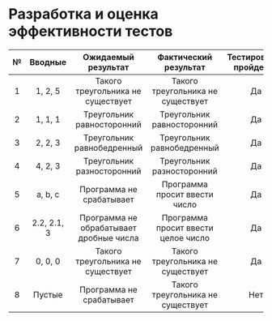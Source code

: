 # Разработка и оценка эффективности тестов

| № |   Вводные   |           Ожидаемый результат           |        Фактический результат        | Тестирование пройдено? |
|:-:|:-----------:|:---------------------------------------:|:-----------------------------------:|:----------------------:|
| 1 |   1, 2, 5   |    Такого треугольника не существует    |  Такого треугольника не существует  |           Да           |
| 2 |   1, 1, 1   |       Треугольник равносторонний        |     Треугольник равносторонний      |           Да           |
| 3 |   2, 2, 3   |       Треугольник равнобедренный        |     Треугольник равнобедренный      |           Да           |
| 4 |   4, 2, 3   |       Треугольник разносторонний        |     Треугольник разносторонний      |           Да           |
| 5 |   a, b, c   |        Программа не срабатывает         |    Программа просит ввести число    |           Да           |
| 6 | 2.2, 2.1, 3 | Программа не обрабатывает дробные числа | Программа просит ввести целое число |           Да           |
| 7 |   0, 0, 0   |    Такого треугольника не существует    |  Такого треугольника не существует  |           Да           |
| 8 |   Пустые    |        Программа не срабатывает         |  Такого треугольника не существует  |          Нет           |

